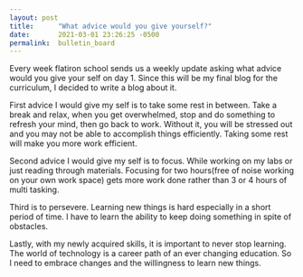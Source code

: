 ```yaml
---
layout: post
title:      "What advice would you give yourself?"
date:       2021-03-01 23:26:25 -0500
permalink:  bulletin_board
---
```




Every week flatiron school sends us a weekly update asking what advice would you give your self on day 1. 
Since this will be my final blog for the curriculum, I decided to write a blog about it.

First advice  I would give my self is to take some rest in between. Take a break and relax, when you get overwhelmed, stop and do something to refresh your mind, then go back to work. Without it, you will be stressed out and you may not be able to accomplish things efficiently. Taking some rest will make you more work efficient.

Second advice I would give my self is to focus.  While working on my labs or  just reading through materials. Focusing for two hours(free of noise working on your own work space) gets more work done rather than 3 or 4  hours of  multi tasking. 

Third is to persevere. Learning new things is hard especially in a short period of time. I have to learn the ability to keep doing something in spite of obstacles. 

Lastly, with my newly acquired skills, it is important to never stop learning. The world of technology is  a career path of an ever changing education. So I need to embrace changes and the willingness to learn new things.







